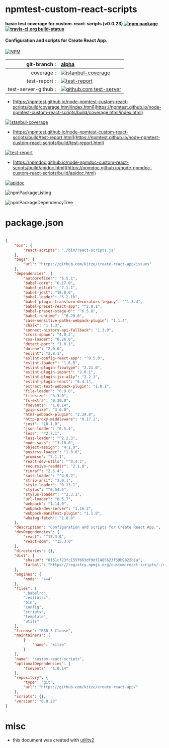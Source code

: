# npmtest-custom-react-scripts

#### basic test coverage for  custom-react-scripts (v0.0.23)  [![npm package](https://img.shields.io/npm/v/npmtest-custom-react-scripts.svg?style=flat-square)](https://www.npmjs.org/package/npmtest-custom-react-scripts) [![travis-ci.org build-status](https://api.travis-ci.org/npmtest/node-npmtest-custom-react-scripts.svg)](https://travis-ci.org/npmtest/node-npmtest-custom-react-scripts)

#### Configuration and scripts for Create React App.

[![NPM](https://nodei.co/npm/custom-react-scripts.png?downloads=true&downloadRank=true&stars=true)](https://www.npmjs.com/package/custom-react-scripts)

| git-branch : | [alpha](https://github.com/npmtest/node-npmtest-custom-react-scripts/tree/alpha)|
|--:|:--|
| coverage : | [![istanbul-coverage](https://npmtest.github.io/node-npmtest-custom-react-scripts/build/coverage.badge.svg)](https://npmtest.github.io/node-npmtest-custom-react-scripts/build/coverage.html/index.html)|
| test-report : | [![test-report](https://npmtest.github.io/node-npmtest-custom-react-scripts/build/test-report.badge.svg)](https://npmtest.github.io/node-npmtest-custom-react-scripts/build/test-report.html)|
| test-server-github : | [![github.com test-server](https://npmtest.github.io/node-npmtest-custom-react-scripts/GitHub-Mark-32px.png)](https://npmtest.github.io/node-npmtest-custom-react-scripts/build/app/index.html) | | build-artifacts : | [![build-artifacts](https://npmtest.github.io/node-npmtest-custom-react-scripts/glyphicons_144_folder_open.png)](https://github.com/npmtest/node-npmtest-custom-react-scripts/tree/gh-pages/build)|

- [https://npmtest.github.io/node-npmtest-custom-react-scripts/build/coverage.html/index.html](https://npmtest.github.io/node-npmtest-custom-react-scripts/build/coverage.html/index.html)

[![istanbul-coverage](https://npmtest.github.io/node-npmtest-custom-react-scripts/build/screenCapture.buildCi.browser.%252Ftmp%252Fbuild%252Fcoverage.lib.html.png)](https://npmtest.github.io/node-npmtest-custom-react-scripts/build/coverage.html/index.html)

- [https://npmtest.github.io/node-npmtest-custom-react-scripts/build/test-report.html](https://npmtest.github.io/node-npmtest-custom-react-scripts/build/test-report.html)

[![test-report](https://npmtest.github.io/node-npmtest-custom-react-scripts/build/screenCapture.buildCi.browser.%252Ftmp%252Fbuild%252Ftest-report.html.png)](https://npmtest.github.io/node-npmtest-custom-react-scripts/build/test-report.html)

- [https://npmdoc.github.io/node-npmdoc-custom-react-scripts/build/apidoc.html](https://npmdoc.github.io/node-npmdoc-custom-react-scripts/build/apidoc.html)

[![apidoc](https://npmdoc.github.io/node-npmdoc-custom-react-scripts/build/screenCapture.buildCi.browser.%252Ftmp%252Fbuild%252Fapidoc.html.png)](https://npmdoc.github.io/node-npmdoc-custom-react-scripts/build/apidoc.html)

![npmPackageListing](https://npmtest.github.io/node-npmtest-custom-react-scripts/build/screenCapture.npmPackageListing.svg)

![npmPackageDependencyTree](https://npmtest.github.io/node-npmtest-custom-react-scripts/build/screenCapture.npmPackageDependencyTree.svg)



# package.json

```json

{
    "bin": {
        "react-scripts": "./bin/react-scripts.js"
    },
    "bugs": {
        "url": "https://github.com/kitze/create-react-app/issues"
    },
    "dependencies": {
        "autoprefixer": "6.5.1",
        "babel-core": "6.17.0",
        "babel-eslint": "7.1.1",
        "babel-jest": "18.0.0",
        "babel-loader": "6.2.10",
        "babel-plugin-transform-decorators-legacy": "^1.3.4",
        "babel-preset-react-app": "^2.0.1",
        "babel-preset-stage-0": "^6.5.0",
        "babel-runtime": "^6.20.0",
        "case-sensitive-paths-webpack-plugin": "1.1.4",
        "chalk": "1.1.3",
        "connect-history-api-fallback": "1.3.0",
        "cross-spawn": "4.0.2",
        "css-loader": "0.26.0",
        "detect-port": "1.0.1",
        "dotenv": "2.0.0",
        "eslint": "3.8.1",
        "eslint-config-react-app": "^0.5.0",
        "eslint-loader": "1.6.0",
        "eslint-plugin-flowtype": "2.21.0",
        "eslint-plugin-import": "2.0.1",
        "eslint-plugin-jsx-a11y": "2.2.3",
        "eslint-plugin-react": "6.4.1",
        "extract-text-webpack-plugin": "1.0.1",
        "file-loader": "0.9.0",
        "filesize": "3.3.0",
        "fs-extra": "0.30.0",
        "fsevents": "1.0.14",
        "gzip-size": "3.0.0",
        "html-webpack-plugin": "2.24.0",
        "http-proxy-middleware": "0.17.2",
        "jest": "18.1.0",
        "json-loader": "0.5.4",
        "less": "^2.7.1",
        "less-loader": "^2.2.3",
        "node-sass": "^3.10.0",
        "object-assign": "4.1.0",
        "postcss-loader": "1.0.0",
        "promise": "7.1.1",
        "react-dev-utils": "^0.4.2",
        "recursive-readdir": "2.1.0",
        "rimraf": "2.5.4",
        "sass-loader": "^4.0.2",
        "strip-ansi": "3.0.1",
        "style-loader": "0.13.1",
        "stylus": "^0.54.5",
        "stylus-loader": "^2.3.1",
        "url-loader": "0.5.7",
        "webpack": "1.14.0",
        "webpack-dev-server": "1.16.2",
        "webpack-manifest-plugin": "1.1.0",
        "whatwg-fetch": "1.0.0"
    },
    "description": "Configuration and scripts for Create React App.",
    "devDependencies": {
        "react": "^15.3.0",
        "react-dom": "^15.3.0"
    },
    "directories": {},
    "dist": {
        "shasum": "8161cf23fc155f663df9df1485623f59b9822b1a",
        "tarball": "https://registry.npmjs.org/custom-react-scripts/-/custom-react-scripts-0.0.23.tgz"
    },
    "engines": {
        "node": ">=4"
    },
    "files": [
        ".babelrc",
        ".eslintrc",
        "bin",
        "config",
        "scripts",
        "template",
        "utils"
    ],
    "license": "BSD-3-Clause",
    "maintainers": [
        {
            "name": "kitze"
        }
    ],
    "name": "custom-react-scripts",
    "optionalDependencies": {
        "fsevents": "1.0.14"
    },
    "repository": {
        "type": "git",
        "url": "https://github.com/kitze/create-react-app/"
    },
    "scripts": {},
    "version": "0.0.23"
}
```



# misc
- this document was created with [utility2](https://github.com/kaizhu256/node-utility2)
